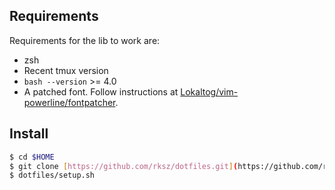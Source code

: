 ## Requirements
Requirements for the lib to work are:

* zsh
* Recent tmux version
* `bash --version` >= 4.0
* A patched font. Follow instructions at [Lokaltog/vim-powerline/fontpatcher](https://github.com/Lokaltog/vim-powerline/tree/develop/fontpatcher).

## Install

```bash
$ cd $HOME
$ git clone [https://github.com/rksz/dotfiles.git](https://github.com/rksz/dotfiles.git)
$ dotfiles/setup.sh
```


